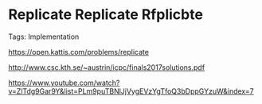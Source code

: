 # Replicate Replicate Rfplicbte

Tags: Implementation

https://open.kattis.com/problems/replicate

http://www.csc.kth.se/~austrin/icpc/finals2017solutions.pdf

https://www.youtube.com/watch?v=ZlTdg9Gar9Y&list=PLm9puTBNlJjVygEVzYgTfoQ3bDppGYzuW&index=7
